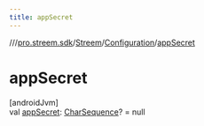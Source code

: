 ```yaml
---
title: appSecret
---
```

//[<root>](../../../../index.html)/[pro.streem.sdk](../../index.html)/[Streem](../index.html)/[Configuration](index.html)/[appSecret](app-secret.html)



# appSecret



[androidJvm]\
val [appSecret](app-secret.html): [CharSequence](https://kotlinlang.org/api/latest/jvm/stdlib/kotlin/-char-sequence/index.html)? = null




